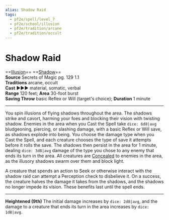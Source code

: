 ```yaml
---
alias: Shadow Raid
tags:
  - pf2e/spell/level_7
  - pf2e/school/illusion
  - pf2e/tradition/arcane
  - pf2e/tradition/occult
---
```


# Shadow Raid

==[Illusion](Illusion.md)== ==[Shadow](Shadow.md)==  
__Source__ Secrets of Magic pg. 129 1.1  
**Traditions** arcane, occult  
**Cast** ►►► material, somatic, verbal  
**Range** 120 feet; **Area** 30-foot burst  
**Saving Throw** basic Reflex or Will (target's choice); **Duration** 1 minute

---

You spin illusions of flying shadows throughout the area. The shadows strike and cavort, harming your foes and blocking their vision with twisting shadow. Enemies in the area when you Cast the Spell take `dice: 6d8|avg` bludgeoning, piercing, or slashing damage, with a basic Reflex or Will save, as shadows explode into being. You choose the damage type when you Cast the Spell, and each creature chooses the type of save it attempts before it rolls the save. The shadows then persist in the area for 1 minute, dealing `dice: 3d8|avg` damage of the type you chose to any enemy that ends its turn in the area. All creatures are [Concealed](Concealed.md) to enemies in the area, as the illusory shadows swarm over them and block light.

A creature that spends an action to Seek or otherwise interact with the shadow raid can attempt a Perception check to disbelieve it. On a success, the creature halves the damage it takes from the shadows, and the shadows no longer impede its vision. These benefits last until the spell ends.

<hr>

**Heightened (9th)** The initial damage increases by `dice: 2d8|avg`, and the damage to a creature that ends its turn in the area increases by `dice: 1d8|avg`.
